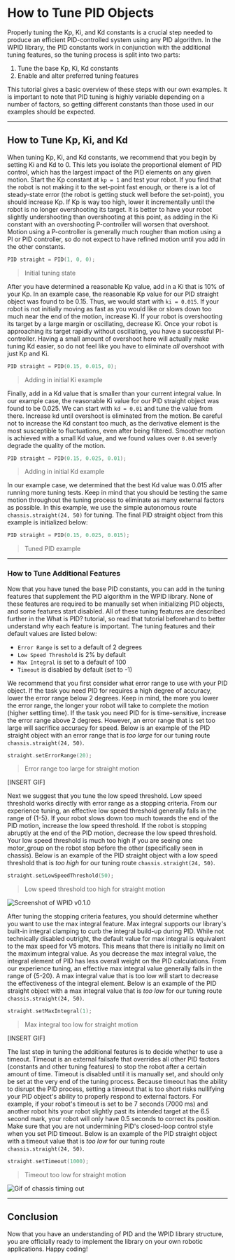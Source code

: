 # How to Tune PID Objects

Properly tuning the Kp, Ki, and Kd constants is a crucial step needed to produce an efficient PID-controlled system using any PID algorithm. In the WPID library, the PID constants work in conjunction with the additional tuning features, so the tuning process is split into two parts:

1. Tune the base Kp, Ki, Kd constants
2. Enable and alter preferred tuning features

This tutorial gives a basic overview of these steps with our own examples. It is important to note that PID tuning is highly variable depending on a number of factors, so getting different constants than those used in our examples should be expected.

---
## How to Tune Kp, Ki, and Kd

When tuning Kp, Ki, and Kd constants, we recommend that you begin by setting Ki and Kd to 0. This lets you isolate the proportional element of PID control, which has the largest impact of the PID elements on any given motion. Start the Kp constant at `kp = 1` and test your robot. If you find that the robot is not making it to the set-point fast enough, or there is a lot of steady-state error (the robot is getting stuck well before the set-point), you should increase Kp. If Kp is way too high, lower it incrementally until the robot is no longer overshooting its target. It is better to have your robot slightly undershooting than overshooting at this point, as adding in the Ki constant with an overshooting P-controller will worsen that overshoot. Motion using a P-controller is generally much rougher than motion using a PI or PID controller, so do not expect to have refined motion until you add in the other constants.

```cpp
PID straight = PID(1, 0, 0);
```
> Initial tuning state

After you have determined a reasonable Kp value, add in a Ki that is 10% of your Kp. In an example case, the reasonable Kp value for our PID straight object was found to be 0.15. Thus, we would start with `ki = 0.015`. If your robot is not initially moving as fast as you would like or slows down too much near the end of the motion, increase Ki. If your robot is overshooting its target by a large margin or oscillating, decrease Ki. Once your robot is approaching its target rapidly without oscillating, you have a successful PI-controller. Having a small amount of overshoot here will actually make tuning Kd easier, so do not feel like you have to eliminate *all* overshoot with just Kp and Ki.

```cpp
PID straight = PID(0.15, 0.015, 0);
```
> Adding in initial Ki example

Finally, add in a Kd value that is smaller than your current integral value. In our example case, the reasonable Ki value for our PID straight object was found to be 0.025. We can start with `kd = 0.01` and tune the value from there. Increase kd until overshoot is eliminated from the motion. Be careful not to increase the Kd constant too much, as the derivative element is the most susceptible to fluctuations, even after being filtered. Smoother motion is achieved with a small Kd value, and we found values over `0.04` severly degrade the quality of the motion. 

```cpp
PID straight = PID(0.15, 0.025, 0.01);
```
> Adding in initial Kd example

In our example case, we determined that the best Kd value was 0.015 after running more tuning tests. Keep in mind that you should be testing the same motion throughout the tuning process to eliminate as many external factors as possible. In this example, we use the simple autonomous route `chassis.straight(24, 50)` for tuning. The final PID straight object from this example is initialized below:

```cpp
PID straight = PID(0.15, 0.025, 0.015);
```
> Tuned PID example

---
### How to Tune Additional Features

Now that you have tuned the base PID constants, you can add in the tuning features that supplement the PID algorithm in the WPID library. None of these features are required to be manually set when initializing PID objects, and some features start disabled. All of these tuning features are described further in the What is PID? tutorial, so read that tutorial beforehand to better understand why each feature is important. The tuning features and their default values are listed below:

- `Error Range` is set to a default of 2 degrees
- `Low Speed Threshold` is 2% by default
- `Max Integral` is set to a default of 100
- `Timeout` is disabled by default (set to -1)

We recommend that you first consider what error range to use with your PID object. If the task you need PID for requires a high degree of accuracy, lower the error range below 2 degrees. Keep in mind, the more you lower the error range, the longer your robot will take to complete the motion (higher settling time). If the task you need PID for is time-sensitive, increase the error range above 2 degrees. However, an error range that is set too large will sacrifice accuracy for speed. Below is an example of the PID straight object with an error range that is *too large* for our tuning route `chassis.straight(24, 50)`.

```cpp
straight.setErrorRange(20);
```
> Error range too large for straight motion

[INSERT GIF]

Next we suggest that you tune the low speed threshold. Low speed threshold works directly with error range as a stopping criteria. From our experience tuning, an effective low speed threshold generally falls in the range of {1-5}. If your robot slows down too much towards the end of the PID motion, increase the low speed threshold. If the robot is stopping abruptly at the end of the PID motion, decrease the low speed threshold. Your low speed threshold is much too high if you are seeing one motor_group on the robot stop before the other (specifically seen in chassis). Below is an example of the PID straight object with a low speed threshold that is *too high* for our tuning route `chassis.straight(24, 50)`.

```cpp
straight.setLowSpeedThreshold(50);
```
> Low speed threshold too high for straight motion

![Screenshot of WPID v0.1.0](rightsidestopfirst.gif)

After tuning the stopping criteria features, you should determine whether you want to use the max integral feature. Max integral supports our library's built-in integral clamping to curb the integral build-up during PID. While not technically disabled outright, the default value for max integral is equivalent to the max speed for V5 motors. This means that there is initially no limit on the maximum integral value. As you decrease the max integral value, the integral element of PID has less overall weight on the PID calculations. From our experience tuning, an effective max integral value generally falls in the range of {5-20}. A max integral value that is too low will start to decrease the effectiveness of the integral element. Below is an example of the PID straight object with a max integral value that is *too low* for our tuning route `chassis.straight(24, 50)`.

```cpp
straight.setMaxIntegral(1);
```
> Max integral too low for straight motion

[INSERT GIF]

The last step in tuning the additional features is to decide whether to use a timeout. Timeout is an external failsafe that overrides all other PID factors (constants and other tuning features) to stop the robot after a certain amount of time. Timeout is disabled until it is manually set, and should only be set at the very end of the tuning process. Because timeout has the ability to disrupt the PID process, setting a timeout that is too short risks nullifying your PID object's ability to properly respond to external factors. For example, if your robot's timeout is set to be 7 seconds (7000 ms) and another robot hits your robot slightly past its intended target at the 6.5 second mark, your robot will only have 0.5 seconds to correct its position. Make sure that you are not undermining PID's closed-loop control style when you set PID timeout. Below is an example of the PID straight object with a timeout value that is *too low* for our tuning route `chassis.straight(24, 50)`.

```cpp
straight.setTimeout(1000);
```
> Timeout too low for straight motion

![Gif of chassis timing out](timeout.gif)

---
## Conclusion

Now that you have an understanding of PID and the WPID library structure, you are officially ready to implement the library on your own robotic applications. Happy coding!